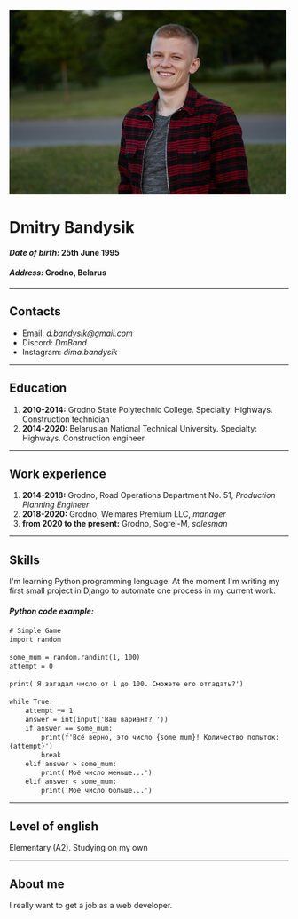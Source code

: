 ![Фото](images/image.jpg "Фото")
# Dmitry Bandysik 
#### _Date of birth:_ 25th June 1995
#### _Address:_ Grodno, Belarus
***
## Contacts
* Email: *d.bandysik@gmail.com*
* Discord: *DmBand*
* Instagram: *dima.bandysik*
***
## Education
1. **2010-2014:** Grodno State Polytechnic College. Specialty: Highways. Construction technician
2. **2014-2020:** Belarusian National Technical University. Specialty: Highways. Construction engineer
***
## Work experience
1. **2014-2018:** Grodno, Road Operations Department No. 51, *Production Planning Engineer*
2. **2018-2020:** Grodno, Welmares Premium LLC, *manager*
3. **from 2020 to the present:** Grodno, Sogrei-M, *salesman*

***
## Skills
I'm learning Python programming lenguage. At the moment I'm writing my first small project in Django to automate one process in my current work.

#### *Python code example:*
```
# Simple Game
import random

some_mum = random.randint(1, 100)
attempt = 0

print('Я загадал число от 1 до 100. Сможете его отгадать?')

while True:
    attempt += 1
    answer = int(input('Ваш вариант? '))
    if answer == some_mum:
        print(f'Всё верно, это число {some_mum}! Количество попыток: {attempt}')
        break
    elif answer > some_mum:
        print('Моё число меньше...')
    elif answer < some_mum:
        print('Моё число больше...')
```
***
## Level of english
Elementary (A2). Studying on my own
***

## About me
I really want to get a job as a web developer.



